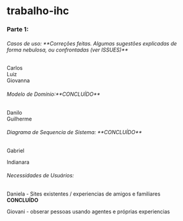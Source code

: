 # trabalho-ihc

 

<h3>Parte 1: </h3>

<h6>Casos de uso: **Correções feitas. Algumas sugestões explicadas de forma nebulosa, ou confrontadas (ver ISSUES)** </h6>

<p>Carlos <br>
Luiz <br>
Giovanna
</p>


<h6>Modelo de Domínio:**CONCLUÍDO**</h6>

Danilo <br>
Guilherme <br>


<h6>Diagrama de Sequencia de Sistema: **CONCLUÍDO**</h6>

Gabriel <br>
 
Indianara <br>


<h6>Necessidades de Usuários:</h6>

Daniela - Sites existentes / experiencias de amigos e familiares **CONCLUÍDO**<br>

Giovani - obserar pessoas usando agentes e próprias experiencias<br>
